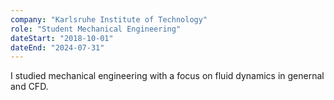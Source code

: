 ```yaml
---
company: "Karlsruhe Institute of Technology"
role: "Student Mechanical Engineering"
dateStart: "2018-10-01"
dateEnd: "2024-07-31"
---
```


I studied mechanical engineering with a focus on fluid dynamics in genernal and CFD.
